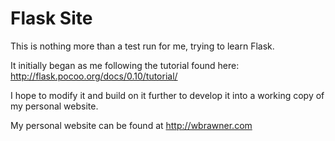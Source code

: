 # Flask Site
This is nothing more than a test run for me, trying to learn Flask. 

It initially began as me following the tutorial found here: http://flask.pocoo.org/docs/0.10/tutorial/

I hope to modify it and build on it further to develop it into a working copy of my personal website.

My personal website can be found at http://wbrawner.com
